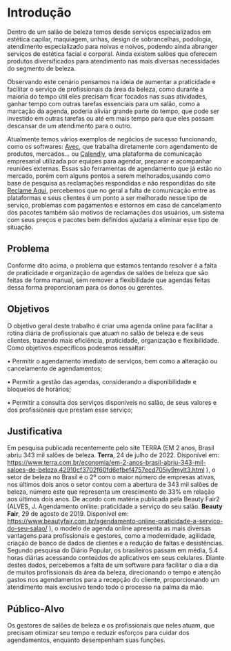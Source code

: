 # Introdução

   Dentro de um salão de beleza temos desde serviços especializados em estética capilar, maquiagem, unhas, design de sobrancelhas, podologia, atendimento especializado para noivas e noivos, podendo ainda abranger serviços de estética facial e corporal. Ainda existem salões que oferecem produtos diversificados para atendimento nas mais diversas necessidades do segmento de beleza.

   Observando este cenário pensamos na ideia de aumentar a praticidade e facilitar o serviço de profissionais da área da beleza, como durante a maioria do tempo útil eles precisam ficar focados nas suas atividades, ganhar tempo com outras tarefas essenciais para um salão, como a marcação da agenda, poderia aliviar grande parte do tempo, que pode ser investido em outras tarefas ou até em mais tempo para que eles possam descansar de um atendimento para o outro.
   
   Atualmente temos vários exemplos de negócios de sucesso funcionando, como os softwares: [Avec](https://avec.app), que trabalha diretamente com agendamento de produtos, mercados… ou [Calendly](https://calendly.com/pt), uma plataforma de comunicação empresarial utilizada por equipes para agendar, preparar e acompanhar reuniões externas. Essas são ferramentas de agendamento que já estão no mercado, porém com alguns pontos a serem melhorados,usando como base de pesquisa as reclamações respondidas e não respondidas do site [Reclame Aqui](https://www.reclameaqui.com.br), percebemos que no geral a falta de comunicação entre as plataformas e seus clientes é um ponto a ser melhorado nesse tipo de serviço, problemas com pagamentos e estornos em caso de cancelamento dos pacotes também são motivos de reclamações dos usuários, um sistema com seus preços e pacotes bem definidos ajudaria a eliminar esse tipo de situação.


## Problema
  Conforme dito acima, o problema que estamos tentando resolver é a falta de praticidade e organização de agendas de salões de beleza que são feitas de forma manual,
sem remover a flexibilidade que agendas feitas dessa forma proporcionam para os donos ou gerentes.


## Objetivos

  O objetivo geral deste trabalho é criar uma agenda online para facilitar a rotina diária de profissionais que atuam no salão de beleza e de seus clientes, trazendo mais eficiência, praticidade, organização e flexibilidade.
  Como objetivos específicos podesmos ressaltar:

• Permitir o agendamento imediato de serviços, bem como a alteração ou
cancelamento de agendamentos;

• Permitir a gestão das agendas, considerando a disponibilidade e bloqueios
de horários;

• Permitir a consulta dos serviços disponíveis no salão, de seus valores e dos
profissionais que prestam esse serviço;
 

## Justificativa

  Em pesquisa publicada recentemente pelo site TERRA (EM 2 anos, Brasil abriu 343 mil salões de beleza. **Terra**, 24 de julho de 2022. Disponível em: <https://www.terra.com.br/economia/em-2-anos-brasil-abriu-343-mil-saloes-de-beleza,42910cf3702f60fd6efbef4757ecd705iy9mylt3.html> ), o setor de beleza no Brasil é o 2º com o maior número de empresas ativas, nos últimos dois anos o setor contou com a abertura de 343 mil salões de beleza, número este que representa um crescimento de 33% em relação aos últimos dois anos.
  De acordo com matéria publicada pela Beauty Fair2 (ALVES, J. Agendamento online: praticidade a serviço do seu salão. **Beauty Fair**, 29 de agosto de 2019. Disponível em: <https://www.beautyfair.com.br/agendamento-online-praticidade-a-servico-do-seu-salao/> ), o modelo de agenda online apresenta as mais diversas vantagens para
profissionais e gestores, como a modernidade, agilidade, criação de banco de dados de clientes e a redução de faltas e desistências.
  Segundo pesquisa do Diário Popular, os brasileiros passam em média, 5.4 horas diárias acessando conteúdos de aplicativos em seus celulares.
  Diante destes dados, percebemos a falta de um software para facilitar o dia a dia de muitos profissionais da área da beleza, direcionando o tempo e atenção gastos nos agendamentos para a recepção do cliente, proporcionando um atendimento mais exclusivo tendo todo o processo na palma da mão.


## Público-Alvo

  Os gestores de salões de beleza e os profissionais que neles atuam, que precisam otimizar seu tempo e reduzir esforços para cuidar dos agendamentos, enquanto desempenham suas funções.
